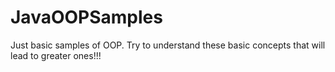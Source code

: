 # JavaOOPSamples

Just basic samples of OOP. Try to understand these basic concepts that will lead to greater ones!!!
